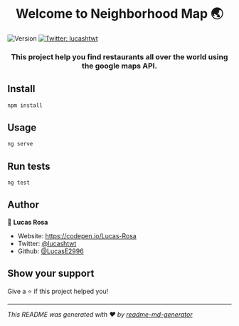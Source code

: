 <h1 align="center">Welcome to Neighborhood Map 🌏</h1>
<p>
  <img alt="Version" src="https://img.shields.io/badge/version-1.0.0-blue.svg?cacheSeconds=2592000" />
  <a href="https://twitter.com/lucashtwt" target="_blank">
    <img alt="Twitter: lucashtwt" src="https://img.shields.io/twitter/follow/lucashtwt.svg?style=social" />
  </a>
</p>

<h3 align="center">This project help you find restaurants all over the world using the google maps API.<h3>

## Install

```sh
npm install
```

## Usage

```sh
ng serve
```

## Run tests

```sh
ng test
```

## Author

👤 **Lucas Rosa**

* Website: https://codepen.io/Lucas-Rosa
* Twitter: [@lucashtwt](https://twitter.com/lucashtwt)
* Github: [@LucasE2996](https://github.com/LucasE2996)

## Show your support

Give a ⭐️ if this project helped you!

***
_This README was generated with ❤️ by [readme-md-generator](https://github.com/kefranabg/readme-md-generator)_
